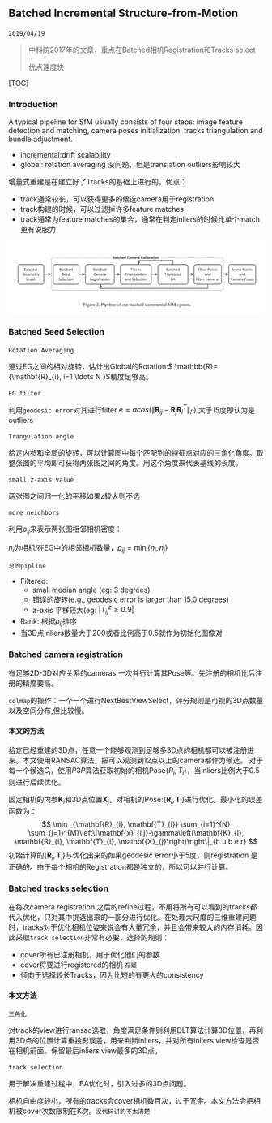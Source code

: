 ## Batched Incremental Structure-from-Motion

`2019/04/19`

> 中科院2017年的文章，重点在Batched相机Registration和Tracks select
>
> 优点速度快

[TOC]

### Introduction

A typical pipeline for SfM usually consists of four steps: image feature detection and matching, camera poses initialization, tracks triangulation and bundle adjustment.

+ incremental:drift scalability 
+ global: rotation averaging 没问题，但是translation outliers影响较大

增量式重建是在建立好了Tracks的基础上进行的，优点：

+ track通常较长，可以获得更多的候选camera用于registration
+ track构建的时候，可以过滤掉许多feature matches
+ track通常为feature matches的集合，通常在判定inliers的时候比单个match更有说服力



![](./figures/batched-i-sfm1.png)



### Batched Seed Selection

`Rotation Averaging`

通过EG之间的相对旋转，估计出Global的Rotation:$ \mathbb{R}=\{\mathbf{R}_{i}, i=1 \ldots N \}$精度足够高。

`EG filter`

利用`geodesic error`对其进行filter $e = acos \left(\left\|\mathbf{R}_{i j}-\mathbf{R}_{j} \mathbf{R}_{i}^{T}\right\|_{F}\right)$ 大于15度即认为是outliers

`Trangulation angle`

给定内参和全局的旋转，可以计算图中每个匹配到的特征点对应的三角化角度。取整张图的平均即可获得两张图之间的角度。用这个角度来代表基线的长度。

`small z-axis value`

两张图之间归一化的平移如果z较大则不选

`more neighbors`

利用$\rho_{ij}$来表示两张图相邻相机密度：

$n_i$为相机$i$在EG中的相邻相机数量，$\rho_{ij}=\min\{n_i,n_j\}$



`总的pipline`

+ Filtered: 
  + small median angle (eg: 3 degrees)
  + 错误的旋转(e.g., geodesic error is larger
    than 15.0 degrees)
  + z-axis 平移较大(eg: $\vert  T_{ij}^z \ge 0.9\vert$
+ Rank: 根据$\rho_{ij}$排序
+ 当3D点inliers数量大于200或者比例高于0.5就作为初始化图像对

### Batched camera registration

有足够2D-3D对应关系的cameras,一次并行计算其Pose等。先注册的相机比后注册的精度要高。

`colmap`的操作：一个一个进行NextBestViewSelect，评分规则是可视的3D点数量以及空间分布,但比较慢。

#### 本文的方法

给定已经重建的3D点，任意一个能够观测到足够多3D点的相机都可以被注册进来。本文使用RANSAC算法，把可以观测到12点以上的camera都作为候选。
对于每一个候选$C_i$，使用$P3P$算法获取初始的相机Pose$\{R_i,T_i\}$，当inliers比例大于0.5则进行后续优化。

固定相机的内参$\mathbf{K}_i$和3D点位置$\mathbf{X}_j$，对相机的Pose:$\left\{\mathbf{R}_{i}, \mathbf{T}_{i}\right\}$进行优化。最小化的误差函数为：
$$
\min _{\mathbf{R}_{i}, \mathbf{T}_{i}} \sum_{i=1}^{N} \sum_{j=1}^{M}\left\|\mathbf{x}_{i j}-\gamma\left(\mathbf{K}_{i}, \mathbf{R}_{i}, \mathbf{T}_{i}, \mathbf{X}_{j}\right)\right\|_{h u b e r}
$$
初始计算的$\left\{\mathbf{R}_{i}, \mathbf{T}_{i}\right\}$与优化出来的如果geodesic error小于5度，则registration 是正确的。由于每个相机的Registration都是独立的，所以可以并行计算。

### Batched tracks selection

在每次camera registration 之后的refine过程，不用将所有可以看到的tracks都代入优化，只对其中挑选出来的一部分进行优化。在处理大尺度的三维重建问题时，tracks对于优化相机位姿来说会有大量冗余，并且会带来较大的内存消耗。因此采取`track selection`非常有必要，选择的规则：

+ cover所有已注册相机，用于优化他们的参数
+ cover将要进行registered的相机 `存疑`
+ 倾向于选择较长Tracks，因为比短的有更大的consistency

#### 本文方法

`三角化`

对track的view进行ransac选取，角度满足条件则利用DLT算法计算3D位置，再利用3D点的位置计算重投影误差，用来判断inliers，并对所有inliers view检查是否在相机前面。保留最后inliers view最多的3D点。

`track selection`

用于解决重建过程中，BA优化时，引入过多的3D点问题。

相机自由度较小，所有的tracks会cover相机数百次，过于冗余。本文方法会把相机被cover次数限制在K次。`没代码讲的不太清楚`